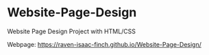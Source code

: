 # Website-Page-Design
Website Page Design Project with HTML/CSS

Webpage: https://raven-isaac-finch.github.io/Website-Page-Design/
